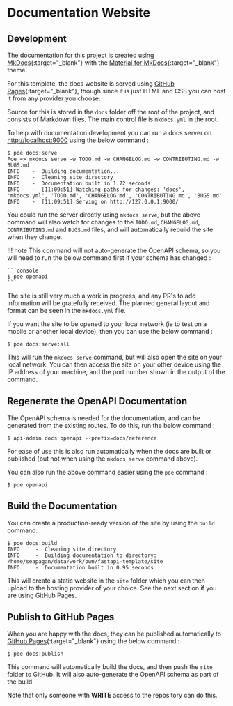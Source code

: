 # Documentation Website

## Development

The documentation for this project is created using
[MkDocs](https://www.mkdocs.org/){:target="_blank"} with the
[Material for MkDocs](https://squidfunk.github.io/mkdocs-material/){:target="_blank"}
theme.

For this template, the docs website is served using [GitHub
Pages](https://pages.github.com/){:target="_blank"}, though since it is just
HTML and CSS you can host it from any provider you choose.

Source for this is stored in the `docs` folder off the root of the project, and
consists of Markdown files. The main control file is `mkdocs.yml` in the root.

To help with documentation development you can run a docs server on
<http://localhost:9000> using the below command :

```console
$ poe docs:serve
Poe => mkdocs serve -w TODO.md -w CHANGELOG.md -w CONTRIBUTING.md -w BUGS.md
INFO    -  Building documentation...
INFO    -  Cleaning site directory
INFO    -  Documentation built in 1.72 seconds
INFO    -  [11:09:51] Watching paths for changes: 'docs', 'mkdocs.yml', 'TODO.md', 'CHANGELOG.md', 'CONTRIBUTING.md', 'BUGS.md'
INFO    -  [11:09:51] Serving on http://127.0.0.1:9000/
```

You could run the server directly using `mkdocs serve`, but the above command
will also watch for changes to the `TODO.md`, `CHANGELOG.md`, `CONTRIBUTING.md`
and `BUGS.md` files, and will automatically rebuild the site when they change.

!!! note
    This command will not auto-generate the OpenAPI schema, so you will need to
    run the below command first if your schema has changed :

    ```console
    $ poe openapi
    ```

The site is still very much a work in progress, and any PR's to add information
will be gratefully received. The planned general layout and format can be seen
in the `mkdocs.yml` file.

If you want the site to be opened to your local network (ie to test on a
mobile or another local device), then you can use the below command :

```console
$ poe docs:serve:all
```

This will run the `mkdocs serve` command, but will also open the site on your
local network. You can then access the site on your other device using the IP
address of your machine, and the port number shown in the output of the command.

## Regenerate the OpenAPI Documentation

The OpenAPI schema is needed for the documentation, and can be generated from
the existing routes. To do this, run the below command :

```console
$ api-admin docs openapi --prefix=docs/reference
```

For ease of use this is also run automatically when the docs are built or
published (but not when using the `mkdocs serve` command above).

You can also run the above command easier using the `poe` command :

```console
$ poe openapi
```

## Build the Documentation

You can create a production-ready version of the site by using the `build`
command:

```console
$ poe docs:build
INFO     -  Cleaning site directory
INFO     -  Building documentation to directory: /home/seapagan/data/work/own/fastapi-template/site
INFO     -  Documentation built in 0.95 seconds
```

This will create a static website in the `site` folder which you can then upload
to the hosting provider of your choice. See the next section if you are using
GitHub Pages.

## Publish to GitHub Pages

When you are happy with the docs, they can be published automatically to [GitHub
Pages](https://pages.github.com/){:target="_blank"} using the below command :

```console
$ poe docs:publish
```

This command will automatically build the docs, and then push the `site` folder
to GitHub. It will also auto-generate the OpenAPI schema as part of the build.

Note that only someone with **WRITE** access to the repository can do this.
